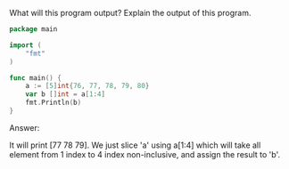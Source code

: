 What will this program output? Explain the output of this program.

```go
package main

import (
    "fmt"
)

func main() {
    a := [5]int{76, 77, 78, 79, 80}
    var b []int = a[1:4]
    fmt.Println(b)
}
```

Answer:

It will print [77 78 79].
We just slice 'a' using a[1:4] which will take all element from 1 index to 4 index non-inclusive, and assign the result
to 'b'.

